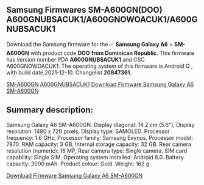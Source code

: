 <h2>Samsung Firmwares SM-A600GN(DOO) A600GNUBSACUK1/A600GNOWOACUK1/A600GNUBSACUK1</h2>
Download the Samsung firmware for the ✅ <strong>Samsung Galaxy A6 </strong> ⭐ <strong>SM-A600GN</strong> with product code <strong>DOO</strong> <strong> from Dominican Republic</strong>. This firmware has version number PDA <strong>A600GNUBSACUK1</strong> and CSC A600GNOWOACUK1. The operating system of this firmware is Android Q , with build date 2021-12-10. Changelist <strong>20847361</strong>.


[SM-A600GN](https://samfirm.shop/samsung/model/SM-A600GN)
[A600GNUBSACUK1](https://samfirm.shop/samsung/pda/A600GNUBSACUK1)
[Download Firmware Samsung Galaxy A6 SM-A600GN](https://samfirm.shop/samsung/firmware/481414)
<h2>Summary description:</h2>
<p>Samsung Galaxy A6 SM-A600GN. Display diagonal: 14.2 cm (5.6"), Display resolution: 1480 x 720 pixels, Display type: SAMOLED. Processor frequency: 1.6 GHz, Processor family: Samsung Exynos, Processor model: 7870. RAM capacity: 3 GB, Internal storage capacity: 32 GB. Rear camera resolution (numeric): 16 MP, Rear camera type: Single camera. SIM card capability: Single SIM. Operating system installed: Android 8.0. Battery capacity: 3000 mAh. Product colour: Gold. Weight: 162 g</p>


[Download Firmware Samsung Galaxy A6 SM-A600GN](https://samfirm.shop/samsung/firmware/481414)
